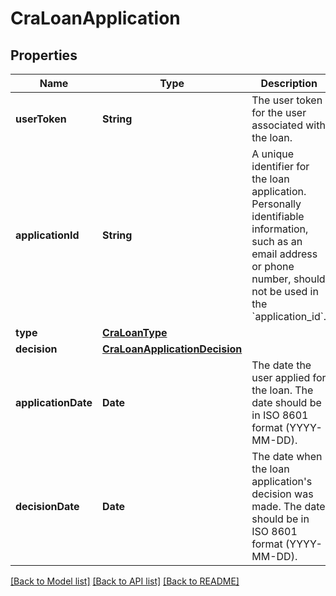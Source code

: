 # CraLoanApplication

## Properties
Name | Type | Description | Notes
------------ | ------------- | ------------- | -------------
**userToken** | **String** | The user token for the user associated with the loan. | 
**applicationId** | **String** | A unique identifier for the loan application.  Personally identifiable information, such as an email address or phone number, should not be used in the &#x60;application_id&#x60;. | 
**type** | [**CraLoanType**](CraLoanType.md) |  | 
**decision** | [**CraLoanApplicationDecision**](CraLoanApplicationDecision.md) |  | 
**applicationDate** | **Date** | The date the user applied for the loan. The date should be in ISO 8601 format (YYYY-MM-DD). | [optional] 
**decisionDate** | **Date** | The date when the loan application&#39;s decision was made. The date should be in ISO 8601 format (YYYY-MM-DD). | [optional] 

[[Back to Model list]](../README.md#documentation-for-models) [[Back to API list]](../README.md#documentation-for-api-endpoints) [[Back to README]](../README.md)



